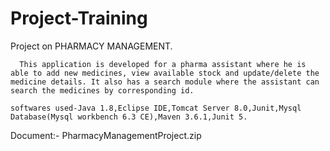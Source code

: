 # Project-Training
Project on PHARMACY MANAGEMENT.
      
      This application is developed for a pharma assistant where he is able to add new medicines, view available stock and update/delete the medicine details. It also has a search module where the assistant can search the medicines by corresponding id.
  
    softwares used-Java 1.8,Eclipse IDE,Tomcat Server 8.0,Junit,Mysql Database(Mysql workbench 6.3 CE),Maven 3.6.1,Junit 5.


  Document:-
PharmacyManagementProject.zip
